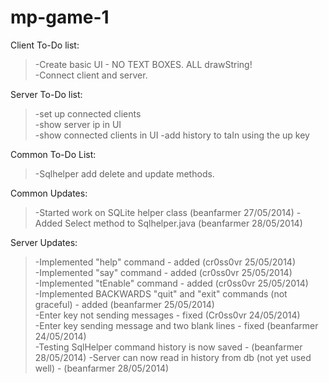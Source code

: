 mp-game-1
=========

Client To-Do list:  
>-Create basic UI - NO TEXT BOXES. ALL drawString!  
>-Connect client and server.  

Server To-Do list:  
>-set up connected clients  
>-show server ip in UI  
>-show connected clients in UI
>-add history to taIn using the up key																																	  

Common To-Do List:
>-Sqlhelper add delete and update methods.

Common Updates:
>-Started work on SQLite helper class (beanfarmer 27/05/2014)
>-Added Select method to Sqlhelper.java (beanfarmer 28/05/2014)

Server Updates:  
>-Implemented "help" command - added (cr0ss0vr 25/05/2014)  
>-Implemented "say" command - added (cr0ss0vr 25/05/2014)  
>-Implemented "tEnable" command - added (cr0ss0vr 25/05/2014)                         
>-Implemented BACKWARDS "quit" and "exit" commands (not graceful) - added (beanfarmer 25/05/2014)  
>-Enter key not sending messages - fixed (Cr0ss0vr 24/05/2014)  
>-Enter key sending message and two blank lines - fixed (beanfarmer 24/05/2014)  					
>-Testing SqlHelper command history is now saved - (beanfarmer 28/05/2014)
>-Server can now read in history from db (not yet used well) - (beanfarmer 28/05/2014)